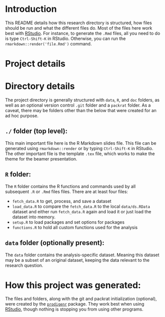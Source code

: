 # Introduction

This README details how this research directory is structured, how files should
be run and what the different files do. Most of the files here work best with
[RStudio](https://www.rstudio.com/). For instance, to generate the `.Rmd` files,
all you need to do is type `Ctrl-Shift-K` in RStudio. Otherwise, you can run the
`rmarkdown::render('file.Rmd')` command.

# Project details

# Directory details

The project directory is generally structured with `data`, `R`, and `doc`
folders, as well as an optional version control `.git` folder and a `packrat`
folder.  As a caveat, there may be folders other than the below that were
created for an ad hoc purpose.

## `./` folder (top level):

This main important file here is the R Markdown slides file. This file can be
generated using `rmarkdown::render` or by typing `Ctrl-Shift-K` in RStudio. The
other important file is the template `.tex` file, which works to make the theme
for the beamer presentation.

## `R` folder:

The `R` folder contains the R functions and commands used by all subsequent `.R`
or `.Rmd` files files.  There are at least four files:

- `fetch_data.R` to get, process, and save a dataset
- `load_data.R` to compare the `fetch_data.R` to the local `data/ds.RData` 
dataset and either run `fetch_data.R` again and load it or just load the dataset
into memory.
- `setup.R` to load packages and set options for packages
- `functions.R` to hold all custom functions used for the analysis

## `data` folder (optionally present):

The `data` folder contains the analysis-specific dataset.  Meaning this dataset
may be a subset of an original dataset, keeping the data relevant to the
research question.

# How this project was generated:

The files and folders, along with the git and packrat initialization (optional),
were created by the [`prodigenr`](http://github.com/lwjohnst86/prodigenr)
package. They work best when using [RStudio](https://www.rstudio.com/), though
nothing is stopping you from using other programs.

